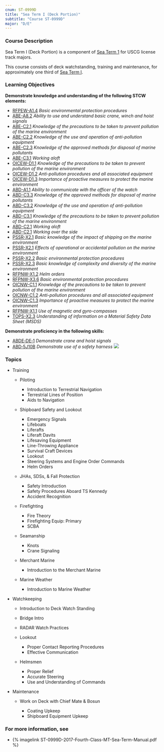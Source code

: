 ```yaml
---
cnum: ST-0999D
title: "Sea Term I (Deck Portion)"
subtitle: "Course ST-0999D"
major: "D/E"
---
```

### Course Description

Sea Term I (Deck Portion) is a component of  [Sea Term 1](st-0999)  for USCG license track majors.

This course consists of deck watchstanding, training and maintenance, for approximately one third of [Sea Term I](ST-0999).


### Learning Objectives

**Demonstrate knowledge and understanding of the following STCW elements:**

* [RFPEW-A1.4]({{site.baseurl}}/tables/34.html#RFPEW-A1.4) *Basic environmental protection procedures*
* [ABE-A8.2]({{site.baseurl}}/tables/35.html#ABE-A8.2) *Ability to use and understand basic crane, winch and hoist signals*
* [ABE-C2.1]({{site.baseurl}}/tables/35.html#ABE-C2.1) *Knowledge of the precautions to be taken to prevent pollution of the marine environment*
* [ABE-C2.2]({{site.baseurl}}/tables/35.html#ABE-C2.2) *Knowledge of the use and operation of anti-pollution equipment*
* [ABE-C2.3]({{site.baseurl}}/tables/35.html#ABE-C2.3) *Knowledge of the approved methods for disposal of marine pollutants*
* [ABE-C3.1]({{site.baseurl}}/tables/35.html#ABE-C3.1) *Working aloft*
* [OICEW-D1.1]({{site.baseurl}}/tables/31.html#OICEW-D1.1) *Knowledge of the precautions to be taken to prevent pollution of the marine environment*
* [OICEW-D1.2]({{site.baseurl}}/tables/31.html#OICEW-D1.2) *Anti-pollution procedures and all associated equipment*
* [OICEW-D1.3]({{site.baseurl}}/tables/31.html#OICEW-D1.3) *Importance of proactive measures to protect the marine environment*
* [ABD-A1.1]({{site.baseurl}}/tables/25.html#ABD-A1.1) *Ability to communicate with the officer of the watch*
* [ABD-C3.3]({{site.baseurl}}/tables/25.html#ABD-C3.3) *Knowledge of the approved methods for disposal of marine pollutants*
* [ABD-C3.2]({{site.baseurl}}/tables/25.html#ABD-C3.2) *Knowledge of the use and operation of anti-pollution equipment*
* [ABD-C3.1]({{site.baseurl}}/tables/25.html#ABD-C3.1) *Knowledge of the precautions to be taken to prevent pollution of the marine environment*
* [ABD-C2.1]({{site.baseurl}}/tables/25.html#ABD-C2.1) *Working aloft*
* [ABD-C2.1]({{site.baseurl}}/tables/25.html#ABD-C2.1) *Working over the side*
* [PSSR-X2.1]({{site.baseurl}}/tables/614.html#PSSR-X2.1) *Basic knowledge of the impact of shipping on the marine environment*
* [PSSR-X2.1]({{site.baseurl}}/tables/614.html#PSSR-X2.1) *Effects of operational or accidental pollution on the marine environment*
* [PSSR-X2.2]({{site.baseurl}}/tables/614.html#PSSR-X2.2) *Basic environmental protection procedures*
* [PSSR-X2.3]({{site.baseurl}}/tables/614.html#PSSR-X2.3) *Basic knowledge of complexity and diversity of the marine environment*
* [RFPNW-X1.2]({{site.baseurl}}/tables/24.html#RFPNW-X1.2) *Helm orders*
* [RFPNW-X3.6]({{site.baseurl}}/tables/24.html#RFPNW-X3.6) *Basic environmental protection procedures*
* [OICNW-C1.1]({{site.baseurl}}/tables/21.html#OICNW-C1.1) *Knowledge of the precautions to be taken to prevent pollution of the marine environment*
* [OICNW-C1.2]({{site.baseurl}}/tables/21.html#OICNW-C1.2) *Anti-pollution procedures and all associated equipment*
* [OICNW-C1.3]({{site.baseurl}}/tables/21.html#OICNW-C1.3) *Importance of proactive measures to protect the marine environment*
* [RFPNW-X1.1]({{site.baseurl}}/tables/24.html#RFPNW-X1.1) *Use of magnetic and gyro-compasses*
* [TOPS-X2.3]({{site.baseurl}}/tables/5111.html#TOPS-X2.3) *Understanding of information on a Material Safety Data Sheet (MSDS)*

**Demonstrate proficiency in the following skills:**

* [ABDE‑DE‑1]( {{site.baseurl}}/assessments/Common/ABDE-DE-1) *Demonstrate crane and hoist signals*
* [ABD‑5J10B]( {{site.baseurl}}/assessments/Deck/ABD-5J10B) *Demonstrate use of a safety harness* ![]({{site.baseurl}}/assets/images/new.jpg)

### Topics

* Training

	* Piloting

		* Introduction to Terrestrial Navigation
		* Terrestrial Lines of Position
		* Aids to Navigation

	* Shipboard Safety and Lookout

		* Emergency Signals
		* Lifeboats
		* Liferafts
		* Liferaft Davits
		* Lifesaving Equipment
		* Line-Throwing Appliance
		* Survival Craft Devices
		* Lookout
		* Steering Systems and Engine Order Commands
		* Helm Orders

	* JHAs, SDSs, & Fall Protection

		* Safety Introduction
		* Safety Procedures Aboard TS Kennedy
		* Accident Recognition

	* Firefighting

		* Fire Theory
		* Firefighting Equip: Primary
		* SCBA

	* Seamanship

		* Knots
		* Crane Signaling

	* Merchant Marine

		* Introduction to the Merchant Marine

	* Marine Weather

		* Introduction to Marine Weather

* Watchkeeping

	* Introduction to Deck Watch Standing
	* Bridge Intro
	* RADAR Watch Practices

	* Lookout

		* Proper Contact Reporting Procedures
		* Effective Communication

	* Helmsmen

		* Proper Relief
		* Accurate Steering
		* Use and Understanding of Commands

* Maintenance

	* Work on Deck with Chief Mate & Bosun

		* Coating Upkeep
		* Shipboard Equipment Upkeep


### For more information, see 

* {% imagelink ST-0999D-2017-Fourth-Class-MT-Sea-Term-Manual.pdf %} 




